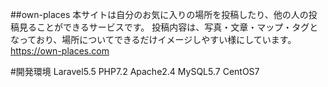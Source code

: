 ##own-places
本サイトは自分のお気に入りの場所を投稿したり、他の人の投稿見ることができるサービスです。
投稿内容は、写真・文章・マップ・タグとなっており、場所についてできるだけイメージしやすい様にしています。
https://own-places.com

#開発環境
Laravel5.5
PHP7.2
Apache2.4
MySQL5.7
CentOS7

